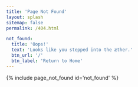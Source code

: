 ```yaml
---
title: 'Page Not Found'
layout: splash
sitemap: false
permalink: /404.html

not_found:
  title: 'Oops!'
  text: 'Looks like you stepped into the æther.'
  btn_url: '/'
  btn_label: 'Return to Home'
---
```


{% include page_not_found id='not_found' %}